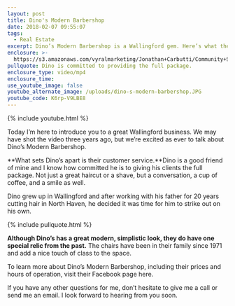 ```yaml
---
layout: post
title: Dino's Modern Barbershop
date: 2018-02-07 09:55:07
tags:
  - Real Estate
excerpt: Dino’s Modern Barbershop is a Wallingford gem. Here’s what they are all about.
enclosure: >-
  https://s3.amazonaws.com/vyralmarketing/Jonathan+Carbutti/Community+Spotlight-+Dino%2527s+Modern+Barbershop.mp4
pullquote: Dino is committed to providing the full package.
enclosure_type: video/mp4
enclosure_time:
use_youtube_image: false
youtube_alternate_image: /uploads/dino-s-modern-barbershop.JPG
youtube_code: K6rp-V9LBE8
---
```



{% include youtube.html %}

Today I’m here to introduce you to a great Wallingford business. We may have shot the video three years ago, but we’re excited as ever to talk about Dino’s Modern Barbershop.

**What sets Dino’s apart is their customer service.**Dino is a good friend of mine and I know how committed he is to giving his clients the full package. Not just a great haircut or a shave, but a conversation, a cup of coffee, and a smile as well. &nbsp;

Dino grew up in Wallingford and after working with his father for 20 years cutting hair in North Haven, he decided it was time for him to strike out on his own.

{% include pullquote.html %}

**Although Dino’s has a great modern, simplistic look, they do have one special relic from the past.** The chairs have been in their family since 1971 and add a nice touch of class to the space.

To learn more about Dino’s Modern Barbershop, including their prices and hours of operation, visit their Facebook page here.

If you have any other questions for me, don’t hesitate to give me a call or send me an email. I look forward to hearing from you soon.